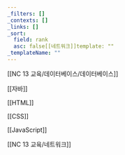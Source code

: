 ```yaml
---
_filters: []
_contexts: []
_links: []
_sort:
  field: rank
  asc: false[[네트워크]]template: ""
_templateName: ""
---
```

  

[[NC 13 교육/데이터베이스/데이터베이스]]

[[자바]]

[[HTML]]

[[CSS]]

[[JavaScript]]

[[NC 13 교육/네트워크]]